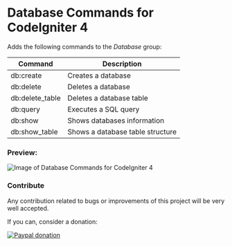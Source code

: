 # Database Commands for CodeIgniter 4

Adds the following commands to the *Database* group:

 Command        | Description
--------------- | --------------------------------
db:create       | Creates a database
db:delete       | Deletes a database
db:delete_table | Deletes a database table
db:query        | Executes a SQL query
db:show         | Shows databases information
db:show_table   | Shows a database table structure

### Preview:

![Image of Database Commands for CodeIgniter 4](https://raw.githubusercontent.com/natanfelles/codeigniter-db/master/cli.png)

### Contribute

Any contribution related to bugs or improvements of this project will be very well accepted.

If you can, consider a donation:

[![Paypal donation](https://www.paypalobjects.com/en_US/i/btn/btn_donateCC_LG.gif)](https://www.paypal.com/cgi-bin/webscr?cmd=_s-xclick&hosted_button_id=2EYQMLYN8GSU6)
